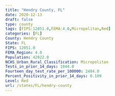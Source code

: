 ```yaml
---
title: "Hendry County, FL"
date: 2020-12-13
draft: false
type: county
tags: [FIPS:12051.0,FEMA:4.0,Micropolitan,Red]
categories: [FL]
County: Hendry County
State: FL
FIPS: 12051.0
FEMA_Region: 4.0
Population: 42022.0
NCHS_Urban_Rural_Classification: Micropolitan
Tests_in_prior_14_days: 1044.0
Fourteen_day_test_rate_per_100000: 2484.0
Percent_Positivity_in_prior_14_days: 0.109
Level: Red
url: /states/FL/hendry-county
---
```




